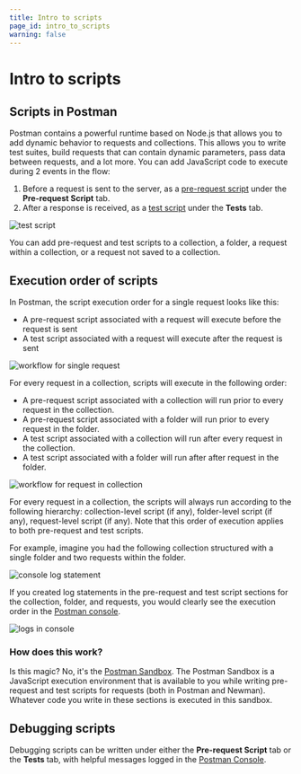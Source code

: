 ```yaml
---
title: Intro to scripts
page_id: intro_to_scripts
warning: false
---
```


# Intro to scripts

## Scripts in Postman

Postman contains a powerful runtime based on Node.js that allows you to add dynamic behavior to requests and collections. This allows you to write test suites, build requests that can contain dynamic parameters, pass data between requests, and a lot more. You can add JavaScript code to execute during 2 events in the flow:

1. Before a request is sent to the server, as a [pre-request script](/postman/scripts/pre_request_scripts.md) under the **Pre-request Script** tab.
2. After a response is received, as a [test script](/postman/scripts/test_scripts.md) under the **Tests** tab.

![test script](https://s3.amazonaws.com/postman-static-getpostman-com/postman-docs/Test_script1.png)

You can add pre-request and test scripts to a collection, a folder, a request within a collection, or a request not saved to a collection.

## Execution order of scripts

In Postman, the script execution order for a single request looks like this:

* A pre-request script associated with a request will execute before the request is sent
* A test script associated with a request will execute after the request is sent

![workflow for single request](https://s3.amazonaws.com/postman-static-getpostman-com/postman-docs/req-resp.png)

For every request in a collection, scripts will execute in the following order:

* A pre-request script associated with a collection will run prior to every request in the collection.
* A pre-request script associated with a folder will run prior to every request in the folder.
* A test script associated with a collection will run after every request in the collection.
* A test script associated with a folder will run after after request in the folder.

![workflow for request in collection](https://s3.amazonaws.com/postman-static-getpostman-com/postman-docs/execOrder.png)

For every request in a collection, the scripts will always run according to the following hierarchy: collection-level script \(if any\), folder-level script \(if any\), request-level script \(if any\). Note that this order of execution applies to both pre-request and test scripts.

For example, imagine you had the following collection structured with a single folder and two requests within the folder.

![console log statement](https://s3.amazonaws.com/postman-static-getpostman-com/postman-docs/Test_script2.png)

If you created log statements in the pre-request and test script sections for the collection, folder, and requests, you would clearly see the execution order in the [Postman console](https://github.com/kaustavdm/postman-docs-test/tree/b9c2cefa916197b408de633b2ecb1d256acf0a06/docs/postman/sending_api_requests/debugging_and_logs/README.md#network-calls-with-postman-console).

![logs in console](https://s3.amazonaws.com/postman-static-getpostman-com/postman-docs/logs-in-console.png)

### How does this work?

Is this magic? No, it's the [Postman Sandbox](/postman/scripts/postman_sandbox.md). The Postman Sandbox is a JavaScript execution environment that is available to you while writing pre-request and test scripts for requests \(both in Postman and Newman\). Whatever code you write in these sections is executed in this sandbox.

## Debugging scripts

Debugging scripts can be written under either the **Pre-request Script** tab or the **Tests** tab, with helpful messages logged in the [Postman Console](/postman/sending_api_requests/debugging_and_logs.md).

